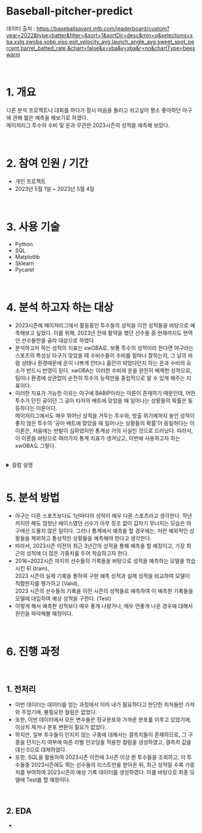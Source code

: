 # Baseball-pitcher-predict

데이터 출처 : https://baseballsavant.mlb.com/leaderboard/custom?year=2022&type=batter&filter=&sort=1&sortDir=desc&min=q&selections=xba,xslg,xwoba,xobp,xiso,exit_velocity_avg,launch_angle_avg,sweet_spot_percent,barrel_batted_rate,&chart=false&x=xba&y=xba&r=no&chartType=beeswarm  


<br />


# 1. 개요
다른 분석 프로젝트나 대회를 하다가 잠시 마음을 돌리고 쉬고싶어 평소 좋아하던 야구에 관해 짧은 예측을 해보기로 하였다.  
메이저리그 투수의 수비 및 운과 무관한 2023시즌의 성적을 예측해 보았다.  



<br />



# 2. 참여 인원 / 기간
* 개인 프로젝트
* 2023년 5월 1일 ~ 2023년 5월 4일


<br />


# 3. 사용 기술
* Python
* SQL
* Matplotlib
* Sklearn
* Pycaret


<br />


# 4. 분석 하고자 하는 대상
* 2023시즌에 메이저리그에서 활동중인 투수들의 성적을 이전 성적들을 바탕으로 예측해보고 싶었다. 이를 위해, 2023년 전에 활약을 했던 선수들 중 현재까지도 현역인 선수들만을 골라 대상으로 하였다
* 분석하고자 하는 성적의 지표는 xwOBA로, 보통 투수의 성적이라 한다면 야구라는 스포츠의 특성상 타구가 맞았을 때 수비수들이 수비를 얼마나 잘하는지, 그 날의 바람 상태나 환경때문에 운이 나쁘게 안타나 홈런이 되었다던지 하는 운과 수비의 요소가 반드시 반영이 된다. xwOBA는 이러한 수비와 운을 완전히 배제한 성적으로, 팀이나 환경에 상관없이 순전히 투수의 능력만을 중립적으로 알 수 있게 해주는 지표이다.
* 이러한 지표가 가능한 이유는 야구에 BABIP이라는 이론이 존재하기 때문인데, 어떤 투수가 던진 공이던 그 공이 타자의 배트에 맞았을 때 일어나는 상황들의 확률은 동등하다는 이론이다.  
메이저리그에서도 매우 뛰어난 성적을 거두는 투수와, 방출 위기에까지 놓인 성적이 좋지 않은 투수의 '공이 배트에 맞았을 때 일어나는 상황들의 확률'이 동일하다는 이 이론은, 처음에는 반발이 심하였지만 통계상 거의 사실인 것으로 드러났다. 따라서, 이 이론을 바탕으로 여러가지 통계 지표가 생겨났고, 이번에 사용하고자 하는 xwOBA도 그렇다.


<br />


<details>
<summary>컬럼 설명</summary>
last_name, first_name, player_id : 선수 이름, id

year : 년도

p_k_percent : 투수의 삼진율

p_bb_percent : 투수의 볼넷율

z_swing_percent : 스트라이크존 안에 던진 공의 스윙 유도율

z_swing_miss_percent : 스트라이크존 안에 던진 공의 헛스윙율

oz_swing_percent : 스트라이크존 밖에 던진 공의 스윙 유도율

oz_swing_miss_percent : 스트라이크존 밖에 던진 공의 헛스윙율

oz_contact_percent : 스트라이크존 밖에서 배트에 맞은 비율

out_zone_percent : 스트라이크존 밖으로 공을 던진 비율

iz_contact_percent : 스트라이크존 안에서 배트에 맞은 비율

in_zone_percent : 스트라이크존 안으로 공을 던진 비율

edge_percent : 스트라이크존 모서리 (보더라인)으로 공을 던진 비율

whiff_percent : 헛스윙 유도율

fastball_avg_speed,fastball_avg_spin,fastball_avg_break : 투수가 던진 직구 계열 투구의 평균 구속, 회전수, 변화정도

breaking_avg_speed,breaking_avg_spin,breaking_avg_break : 투수가 던진 브레이킹볼 (커브, 슬라이더 등)의 평균 구속, 회전수, 변화정도

offspeed_avg_speed,offspeed_avg_spin,offspeed_avg_break : 투수가 던진 오프스피드 피치 (체인지업류)의 평균 구속, 회전수, 변화정도

xwoba : 구하고자 하는 타겟. 수비와 운에 무관하게 기대되는 투수의 성적. 낮을 수록 성적이 좋음
  

</details>

<br />



# 5. 분석 방법
* 야구는 다른 스포츠보다도 1년마다의 성적이 매우 다른 스포츠라고 생각한다. 작년까지만 해도 엄청난 에이스였던 선수가 아무 징조 없이 갑자기 무너지는 모습은 야구에선 드물지 않은 일이다. 그러나 통계에서 예측을 할 경우에는, 저런 예외적인 상황들을 제외하고 통상적인 상황들을 예측해야 한다고 생각한다. 
* 따라서, 2023시즌 이전의 최근 3년간의 성적을 통해 예측을 할 예정이고, 가장 최근의 성적에 더 많은 가중치를 두어 학습하고자 한다.
* 2016~2022시즌 까지의 선수들의 기록들을 바탕으로 성적을 예측하는 모델을 학습 시킨 뒤 (train),  
2023 시즌의 실제 기록을 통하여 구한 예측 성적과 실제 성적을 비교하여 모델이 적합한지를 평가하고 (Valid),  
2023 시즌의 선수들의 기록을 이전 시즌의 성적들로 예측하여 이 예측한 기록들을 모델에 대입하여 예상 성적을 구한다. (Test)
* 이렇게 해서 예측한 성적보다 매우 좋게 나왔거나, 매우 안좋게 나온 경우에 대해서 원인을 파악해볼 예정이다.



<br />


# 6. 진행 과정


<br />


## 1. 전처리
* 이번 데이터는 데이터를 얻는 과정에서 이미 내가 필요하다고 판단한 피쳐들만 가져와 주었기에, 불필요한 컬럼은 없었다. 
* 또한, 이번 데이터에서 모든 변수들은 정규분포와 가까운 분포를 이루고 있었기에, 이상치 제거나 분포 변환이 필요가 없었다.
* 하지만, 일부 투수들이 던지지 않는 구종에 대해서는 결측치들이 존재하므로, 그 구종을 던지는지 여부에 따른 라벨 인코딩을 적용한 컬럼을 생성하였고, 결측치 값을 대신 0으로 대체하였다.
* 또한, SQL을 활용하여 2023시즌 이전에 3시즌 이상 뛴 투수들을 조회하고, 이 투수들중 2023시즌에도 뛰는 선수들의 리스트만을 받아온 뒤, 최근 성적일 수록 가중치를 부여하여 2023시즌의 예상 기록 데이터를 생성하였다. 이를 바탕으로 최종 모델에 Test를 할 예정이다.


<br />


## 2. EDA
* 
